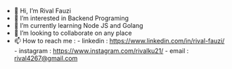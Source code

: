 - 👋 Hi, I’m Rival Fauzi
- 👀 I’m interested in Backend Programing
- 🌱 I’m currently learning Node JS and Golang
- 💞️ I’m looking to collaborate on any place
- 📫 How to reach me :
      - linkedin : https://www.linkedin.com/in/rival-fauzi/
      - instagram : https://www.instagram.com/rivalku21/
      - email : rival4267@gmail.com

<!---
rivalku21/rivalku21 is a ✨ special ✨ repository because its `README.md` (this file) appears on your GitHub profile.
You can click the Preview link to take a look at your changes.
--->
